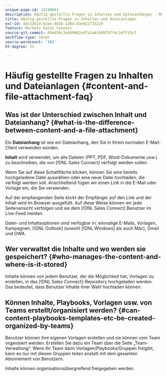 ```yaml
---
unique-page-id: 14746661
description: Häufig gestellte Fragen zu Inhalten und Dateianhängen - Marketo-Dokumente - Produktdokumentation
title: Häufig gestellte Fragen zu Inhalten und Dateianlagen
exl-id: 4dc1261d-bcbe-4b3b-a384-83e022733229
feature: Marketo Sales Connect
source-git-commit: 09a656c3a0d0002edfa1a61b987bff4c1dff33cf
workflow-type: tm+mt
source-wordcount: '261'
ht-degree: 3%

---
```


# Häufig gestellte Fragen zu Inhalten und Dateianlagen {#content-and-file-attachment-faq}

## Was ist der Unterschied zwischen Inhalt und Dateianhang? {#what-is-the-difference-between-content-and-a-file-attachment}

Ein **Dateianhang** ist wie ein Dateianhang, den Sie in Ihrem normalen E-Mail-Client verwenden würden.

**Inhalt** wird verwendet, um alle Dateien (PPT, PDF, Word-Dokumente usw.) zu beschreiben, die von [!DNL Sales Connect] verfolgt werden sollen.

Wenn Sie auf diese Schaltfläche klicken, können Sie eine bereits hochgeladene Datei auswählen oder eine neue Datei hochladen, die verfolgt werden soll. Anschließend fügen wir einen Link in die E-Mail oder Vorlage ein, die Sie verwenden.

Auf der empfangenden Seite klickt der Empfänger auf den Link und der Inhalt wird im Browser ausgefüllt. Auf diese Weise können wir jede Seitenansicht verfolgen und sie dem [!DNL Sales Connect] Benutzer im Live-Feed melden.

Datei- und Inhaltsoptionen sind verfügbar in: einmalige E-Mails, Vorlagen, Kampagnen, [!DNL Outlook] (sowohl [!DNL Windows] als auch Mac), Gmail und OWA.

## Wer verwaltet die Inhalte und wo werden sie gespeichert? {#who-manages-the-content-and-where-is-it-stored}

Inhalte können von jedem Benutzer, der die Möglichkeit hat, Vorlagen zu erstellen, in das [!DNL Sales Connect]-Repository hochgeladen werden. Das bedeutet, dass Benutzer Inhalte ihrer Wahl hochladen können.

## Können Inhalte, Playbooks, Vorlagen usw. von Teams erstellt/organisiert werden? {#can-content-playbooks-templates-etc-be-created-organized-by-teams}

Benutzer können ihre eigenen Vorlagen erstellen und sie können vom Team organisiert werden. Erstellen Sie dazu ein Team über die Seite „Team-Verwaltung“. Wenn Ihr Team dann Vorlagen/Playbooks/Gruppen freigibt, kann es nur mit diesen Gruppen teilen anstatt mit dem gesamten Abonnement von Benutzern.

Inhalte können organisationsübergreifend freigegeben werden.
